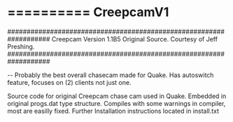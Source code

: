 
==========
CreepcamV1
==========

###################################################################
Creepcam Version 1.1B5 Original Source. Courtesy of Jeff Preshing.
###################################################################

-- Probably the best overall chasecam made for Quake. Has autoswitch feature, focuses on (2) clients not just one.
   
   
Source code for original Creepcam chase cam used in Quake. Embedded in original progs.dat type structure.
Compiles with some warnings in compiler, most are easilly fixed. Further Installation instructions located in install.txt
